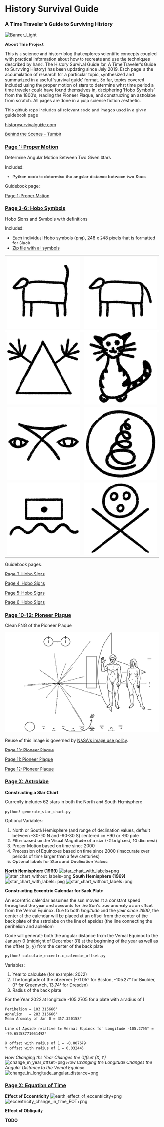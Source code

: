 # History Survival Guide
### A Time Traveler’s Guide to Surviving History

![Banner_Light](https://user-images.githubusercontent.com/22159116/64215868-b84b1500-ce73-11e9-98fc-4cac0c190fc4.jpg)

**About This Project**

This is a science and history blog that explores scientific concepts coupled with practical information about how to recreate and use the techniques described by hand.  The History Survival Guide (or,  A Time Traveler’s Guide to Surviving History) has been updating since July 2019. Each page is the accumulation of research for a particular topic, synthesized and summarized in a useful ‘survival guide’ format. So far, topics covered included using the proper motion of stars to determine what time period a time traveler could have found themselves in, deciphering ‘Hobo Symbols’ from the 1800’s, reading the Pioneer Plaque, and constructing an astrolabe from scratch. All pages are done in a pulp science fiction aesthetic.

This github repo includes all relevant code and images used in a given guidebook page

[historysurvivalguide.com](http://historysurvivalguide.com/)

[Behind the Scenes - Tumblr](https://historysurvivalguide.tumblr.com/)

### [Page 1: Proper Motion](https://github.com/cyschneck/History-Survival-Guide/tree/master/page_1_proper_motion)
Determine Angular Motion Between Two Given Stars

Included:
* Python code to determine the angular distance between two Stars

Guidebook page:

[Page 1: Proper Motion](http://historysurvivalguide.com/page/determine-eon-proper-motion/)

### [Page 3-6: Hobo Symbols](https://github.com/cyschneck/History-Survival-Guide/tree/master/page_3_hobo_symbols)
Hobo Signs and Symbols with definitions

Included:
* Each individual Hobo symbols (png), 248 x 248 pixels that is formatted for Slack
* [Zip file with all symbols](https://github.com/cyschneck/History-Survival-Guide/blob/master/page_3_hobo_symbols/all_hobo_signs_and_symbols.zip)

| ![good_dog](https://github.com/cyschneck/History-Survival-Guide/blob/master/page_3_hobo_symbols/good_dog.png) | ![bad_dog](https://github.com/cyschneck/History-Survival-Guide/blob/master/page_3_hobo_symbols/bad_dog.png) |
| ------------- | ------------- |
| ![bad_man_with_gun](https://github.com/cyschneck/History-Survival-Guide/blob/master/page_3_hobo_symbols/bad_man_with_gun_lives_here.png) | ![kind_woman_lives_here](https://github.com/cyschneck/History-Survival-Guide/blob/master/page_3_hobo_symbols/kind_woman_lives_here.png) | ------------- | ------------- |
| ![safe_camp](https://github.com/cyschneck/History-Survival-Guide/blob/master/page_3_hobo_symbols/safe_camp.png) | ![courthouse](https://github.com/cyschneck/History-Survival-Guide/blob/master/page_3_hobo_symbols/courthouse.png) | | ------------- | ------------- |
 ![dangerous_drinking_water](https://github.com/cyschneck/History-Survival-Guide/blob/master/page_3_hobo_symbols/dangerous_drinking_water.png) | ![doctor](https://github.com/cyschneck/History-Survival-Guide/blob/master/page_3_hobo_symbols/doctor.png)

Guidebook pages:

[Page 3: Hobo Signs](http://historysurvivalguide.com/page/hobo-signs-and-symbols-part-one/)

[Page 4: Hobo Signs](http://historysurvivalguide.com/page/hobo-signs-and-symbols-part-two/)

[Page 5: Hobo Signs](http://historysurvivalguide.com/page/hobo-signs-and-symbols-part-three/)

[Page 6: Hobo Signs](http://historysurvivalguide.com/page/hobo-signs-and-symbols-part-four/)

### [Page 10-12: Pioneer Plaque](https://github.com/cyschneck/History-Survival-Guide/tree/master/page_10_pioneer_plaque)

Clean PNG of the Pioneer Plaque

![pioneer_plaque+png](https://github.com/cyschneck/History-Survival-Guide/blob/master/page_10_pioneer_plaque/full_scale_pioneer_plaque.png)

Reuse of this image is governed by [NASA's image use policy](https://www.nasa.gov/multimedia/guidelines/index.html).

[Page 10: Pioneer Plaque](http://historysurvivalguide.com/page/pioneer-plaque-part-1/)

[Page 11: Pioneer Plaque](http://historysurvivalguide.com/page/pioneer-plaque-part-2/)

[Page 12: Pioneer Plaque](http://historysurvivalguide.com/page/pioneer-plaque-part-3/)

### [Page X: Astrolabe](https://github.com/cyschneck/History-Survival-Guide/tree/master/page_x_astrolabe)

**Constructing a Star Chart**

Currently includes 62 stars in both the North and South Hemisphere

```python3 generate_star_chart.py```

Optional Variables:
1. North or South Hemisphere (and range of declination values, default between -30-90 N and -90-30 S) centered on +90 or -90 pole
2. Filter based on the Visual Magnitude of a star (-2 brightest, 10 dimmest)
3. Proper Motion based on time since 2000
4. Precession of Equinoxes based on time since 2000 (inaccurate over periods of time larger than a few centuries)
5. Optional labels for Stars and Declination Values

**North Hemisphere (1969)**
![star_chart_with_labels+png](https://github.com/cyschneck/History-Survival-Guide/blob/master/page_x_astrolabe/star_chart_north_with_labels.png)
![star_chart_without_labels+png](https://github.com/cyschneck/History-Survival-Guide/blob/master/page_x_astrolabe/star_chart_north_without_labels.png)
**South Hemisphere (1969)**
![star_chart_with_labels+png](https://github.com/cyschneck/History-Survival-Guide/blob/master/page_x_astrolabe/star_chart_south_with_labels.png)
![star_chart_without_labels+png](https://github.com/cyschneck/History-Survival-Guide/blob/master/page_x_astrolabe/star_chart_south_without_labels.png)

**Constructing Eccentric Calendar for Back Plate**

An eccentric calendar assumes the sun moves at a constant speed throughout the year and accounts for the Sun's true anomaly as an offset from the Vernal Equinox. Due to both *longitude* and the *year since 2000*, the center of the calendar will be placed at an offset from the center of the back plate of the astrolabe on the line of apsides (the line connecting the perihelion and aphelion)

Code will generate both the angular distance from the Vernal Equinox to the January 0 (midnight of December 31) at the beginning of the year as well as the offset (x, y) from the center of the back plate

```python3 calculate_eccentric_calendar_offset.py```

Variables:
1. Year to calculate (for example: 2022)
2. The longitude of the observer (-71.05° for Boston, -105.27° for Boulder, 0° for Greenwich, 13.74° for Dresden)
3. Radius of the back plate

For the Year 2022 at longitude -105.2705 for a plate with a radius of 1

```
Perihelion = 103.315666°
Aphelion   = 283.315666°
Mean Anomaly of Jan 0 = 357.320158°

Line of Apside relative to Vernal Equinox for Longitude -105.2705° = -79.65258771051492°

X offset with radius of 1 = -0.007679
Y offset with radius of 1 = 0.032445
```

_How Changing the Year Changes the Offset (X, Y)_
![change_in_year_offset+png](https://github.com/cyschneck/History-Survival-Guide/blob/master/page_x_astrolabe/eccentric_calendar_change_in_year_verus_offset.png)
_How Changing the Longitude Changes the Angular Distance to the Vernal Equinox_
![change_in_longitude_angular_distance+png](https://github.com/cyschneck/History-Survival-Guide/blob/master/page_x_astrolabe/eccentric_calendar_change_in_longitude_verus_angular_distance.png)

### [Page X: Equation of Time](https://github.com/cyschneck/History-Survival-Guide/tree/master/page_x_equation_of_time)

**Effect of Eccentricity**
![earth_effect_of_eccentricity+png](https://github.com/cyschneck/History-Survival-Guide/blob/master/page_x_equation_of_time/eot_graphs/eccentricity/earth_eot_effect_of_eccentricity.png)
![eccentricity_change_in_time_EOT+png](https://github.com/cyschneck/History-Survival-Guide/blob/master/page_x_equation_of_time/eot_graphs/eccentricity/change_in_time_due_to_eccentricity.png)

**Effect of Obliquity**

**TODO**

